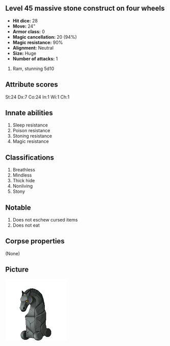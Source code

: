 ## Level 45 massive stone construct on four wheels

- **Hit dice:** 28
- **Move:** 24"
- **Armor class:** 0
- **Magic cancellation:** 20 (94%)
- **Magic resistance:** 90%
- **Alignment:** Neutral
- **Size:** Huge
- **Number of attacks:** 1
1. Ram, stunning 5d10

## Attribute scores

St:24 Dx:7 Co:24 In:1 Wi:1 Ch:1

## Innate abilities

1. Sleep resistance
2. Poison resistance
3. Stoning resistance
4. Magic resistance

## Classifications

1. Breathless
2. Mindless
3. Thick hide
4. Nonliving
5. Stony

## Notable

1. Does not eschew cursed items
2. Does not eat

## Corpse properties

(None)

## Picture

![Juggernaut](https://github.com/hyvanmielenpelit/GnollHackTileSet/blob/main/Monsters/juggernaut/juggernaut.png?raw=true)
